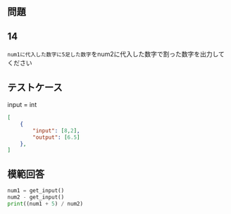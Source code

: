 ## 問題
## 14

`num1に代入した数字に5足した数字`をnum2に代入した数字で割った数字を出力してください

## テストケース
input = int
```json
[
	{
		"input": [8,2],
		"output": [6.5]
  	},
]
```

## 模範回答
```python
num1 = get_input()
num2 - get_input()
print((num1 + 5) / num2)
```